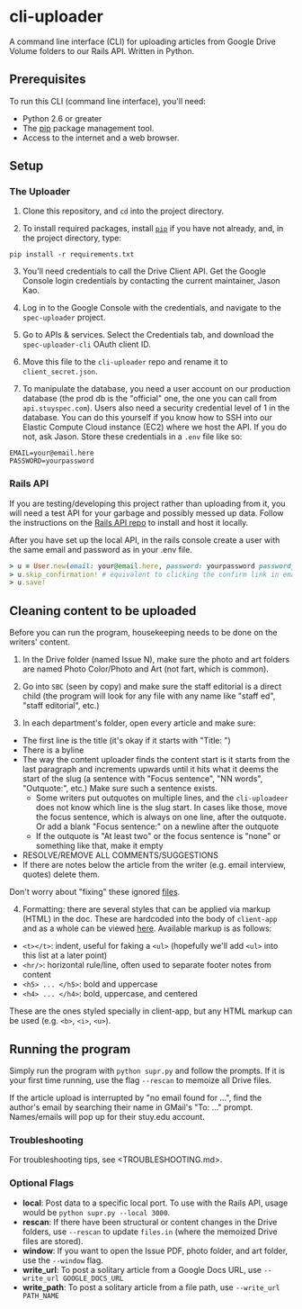 # cli-uploader

A command line interface (CLI) for uploading articles from Google Drive Volume folders to our Rails API. Written in Python.

## Prerequisites

To run this CLI (command line interface), you'll need:
- Python 2.6 or greater
- The [pip](https://pypi.python.org/pypi/pip) package management tool.
- Access to the internet and a web browser.

## Setup

### The Uploader

1. Clone this repository, and `cd` into the project directory.

2. To install required packages, install [`pip`](https://pip.pypa.io/en/stable/installing) if you have not already, and, in the project directory, type:
```
pip install -r requirements.txt
```

3. You'll need credentials to call the Drive Client API. Get the Google Console login credentials by contacting the current maintainer, Jason Kao.

4. Log in to the Google Console with the credentials, and navigate to the `spec-uploader` project.

5. Go to APIs & services. Select the Credentials tab, and download the `spec-uploader-cli` OAuth client ID.

6. Move this file to the `cli-uploader` repo and rename it to `client_secret.json`.

7. To manipulate the database, you need a user account on our production database (the prod db is the "official" one, the one you can call from `api.stuyspec.com`). Users also need a security credential level of 1 in the database. You can do this yourself if you know how to SSH into our Elastic Compute Cloud instance (EC2) where we host the API. If you do not, ask Jason. Store these credentials in a `.env` file like so:
```
EMAIL=your@email.here
PASSWORD=yourpassword
```

### Rails API

If you are testing/developing this project rather than uploading from it, you will need a test API for your garbage and possibly messed up data. Follow the instructions on the [Rails API repo](http://github.com/stuyspec/stuy-spec-api) to install and host it locally.

After you have set up the local API, in the rails console create a user with the same email and password as in your .env file.
```rb
> u = User.new(email: your@email.here, password: yourpassword password_confirmation: yourpassword )
> u.skip_confirmation! # equivalent to clicking the confirm link in email
> u.save!
```

## Cleaning content to be uploaded

Before you can run the program, housekeeping needs to be done on the writers' content.

1. In the Drive folder (named Issue N), make sure the photo and art folders are named Photo Color/Photo and Art (not fart, which is common).

2. Go into `SBC` (seen by copy) and make sure the staff editorial is a direct child (the program will look for any file with any name like "staff ed", "staff editorial", etc.)

3. In each department's folder, open every article and make sure:
- The first line is the title (it's okay if it starts with "Title: ")
- There is a byline
- The way the content uploader finds the content start is it starts from the last paragraph and increments upwards until it hits what it deems the start of the slug (a sentence with "Focus sentence", "NN words", "Outquote:", etc.) Make sure such a sentence exists.
  - Some writers put outquotes on multiple lines, and the `cli-uploadeer` does not know which line is the slug start. In cases like those, move the focus sentence, which is always on one line, after the outquote. Or add a blank "Focus sentence:" on a newline after the outquote
  - If the outquote is "At least two" or the focus sentence is "none" or something like that, make it empty
- RESOLVE/REMOVE ALL COMMENTS/SUGGESTIONS
- If there are notes below the article from the writer (e.g. email interview, quotes) delete them.

Don't worry about "fixing" these ignored [files](https://github.com/stuyspec/cli-uploader/blob/master/supr.py#L474).
  
4. Formatting: there are several styles that can be applied via markup (HTML) in the doc. These are hardcoded into the body of `client-app` and as a whole can be viewed [here](https://github.com/stuyspec/client-app/blob/develop/src/js/modules/articles/components/ArticleBody.js#L25). Available markup is as follows:
- `<t></t>`: indent, useful for faking a `<ul>` (hopefully we'll add `<ul>` into this list at a later point)
- `<hr/>`: horizontal rule/line, often used to separate footer notes from content
- `<h5> ... </h5>`: bold and uppercase
- `<h4> ... </h4>`: bold, uppercase, and centered

These are the ones styled specially in client-app, but any HTML markup can be used (e.g. `<b>`, `<i>`, `<u>`).



## Running the program

Simply run the program with `python supr.py` and follow the prompts. If it is your first time running, use the flag `--rescan` to memoize all Drive files.

If the article upload is interrupted by "no email found for ...", find the author's email by searching their name in GMail's "To: ..." prompt. Names/emails will pop up for their stuy.edu account.

### Troubleshooting

For troubleshooting tips, see <TROUBLESHOOTING.md>.

### Optional Flags

- **local**: Post data to a specific local port. To use with the Rails API, usage would be `python supr.py --local 3000`.
- **rescan**: If there have been structural or content changes in the Drive folders, use `--rescan` to update `files.in` (where the memoized Drive files are stored).
- **window**: If you want to open the Issue PDF, photo folder, and art folder, use the `--window` flag.
- **write_url**: To post a solitary article from a Google Docs URL, use `--write_url GOOGLE_DOCS_URL`
- **write_path**: To post a solitary article from a file path, use `--write_url PATH_NAME`
